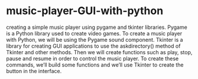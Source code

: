 # music-player-GUI-with-python
creating a simple music player using pygame and tkinter libraries.
Pygame is a Python library used to create video games. To create a music player with Python, we will be using the Pygame sound component.
Tkinter is a library for creating GUI applications to use the askdirectory() method of Tkinter and other methods.
Then we will create functions such as play, stop, pause and resume in order to control the music player. To create these commands, we’ll build some functions and we’ll use Tkinter to create the button in the interface.
